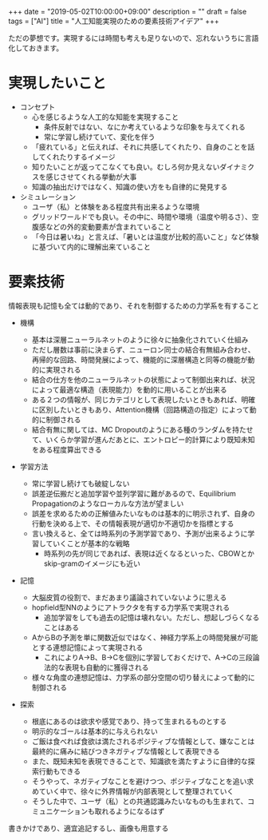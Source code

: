 +++
date = "2019-05-02T10:00:00+09:00"
description = ""
draft = false
tags = ["AI"]
title = "人工知能実現のための要素技術アイデア"
+++

ただの夢想です。実現するには時間も考えも足りないので、忘れないうちに言語化しておきます。

# 実現したいこと

- コンセプト
  - 心を感じるような人工的な知能を実現すること
    - 条件反射ではない、なにか考えているような印象を与えてくれる
    - 常に学習し続けていて、変化を伴う
  - 「疲れている」と伝えれば、それに共感してくれたり、自身のことを話してくれたりするイメージ
  - 知りたいことが返ってこなくても良い。むしろ何か見えないダイナミクスを感じさせてくれる挙動が大事
  - 知識の抽出だけではなく、知識の使い方をも自律的に発見する
- シミュレーション
  - ユーザ（私）と体験をある程度共有出来るような環境
  - グリッドワールドでも良い。その中に、時間や環境（温度や明るさ）、空腹感などの外的変動要素が含まれていること
  - 「今日は暑いね」と言えば、「暑いとは温度が比較的高いこと」など体験に基づいて内的に理解出来ていること

# 要素技術

情報表現も記憶も全ては動的であり、それを制御するための力学系を有すること

- 機構
  - 基本は深層ニューラルネットのように徐々に抽象化されていく仕組み
  - ただし層数は事前に決まらず、ニューロン同士の結合有無組み合わせ、再帰的な回路、時間発展によって、機能的に深層構造と同等の機能が動的に実現される
  - 結合の仕方を他のニューラルネットの状態によって制御出来れば、状況によって最適な構造（表現能力）を動的に用いることが出来る
  - ある２つの情報が、同じカテゴリとして表現したいときもあれば、明確に区別したいときもあり、Attention機構（回路構造の指定）によって動的に制御される
  - 結合有無に関しては、MC Dropoutのようにある種のランダムを持たせて、いくらか学習が進んだあとに、エントロピー的計算により既知未知をある程度算出できる

- 学習方法
  - 常に学習し続けても破綻しない
  - 誤差逆伝搬だと追加学習や並列学習に難があるので、Equilibrium Propagationのようなローカルな方法が望ましい
  - 誤差を求めるための正解値みたいなものは基本的に明示されず、自身の行動を決める上で、その情報表現が適切か不適切かを指標とする
  - 言い換えると、全ては時系列の予測学習であり、予測が出来るように学習していくことが基本的な戦略
    - 時系列の先が同じであれば、表現は近くなるといった、CBOWとかskip-gramのイメージにも近い

- 記憶
  - 大脳皮質の役割で、まだあまり議論されていないように思える
  - hopfield型NNのようにアトラクタを有する力学系で実現される
    - 追加学習をしても過去の記憶は壊れない。ただし、想起しづらくなることはある
  - AからBの予測を単に関数近似ではなく、神経力学系上の時間発展が可能とする連想記憶によって実現される
    - これによりA->B、B->Cを個別に学習しておくだけで、A->Cの三段論法的な表現も自動的に獲得される
  - 様々な角度の連想記憶は、力学系の部分空間の切り替えによって動的に制御される

- 探索
  - 根底にあるのは欲求や感覚であり、持って生まれるものとする
  - 明示的なゴールは基本的に与えられない
  - ご飯は食べれば食欲は満たされるポジティブな情報として、嫌なことは最終的に痛みに結びつきネガティブな情報として表現できる
  - また、既知未知を表現できることで、知識欲を満たすように自律的な探索行動もできる
  - そうやって、ネガティブなことを避けつつ、ポジティブなことを追い求めていく中で、徐々に外界情報が内部表現として整理されていく
  - そうした中で、ユーザ（私）との共通認識みたいなものも生まれて、コミュニケーションも取れるようになるはず

書きかけであり、適宜追記するし、画像も用意する


